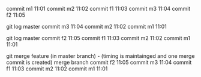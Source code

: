 commit m1 11:01
commit m2 11:02
commit f1 11:03
commit m3 11:04
commit f2 11:05

git log master
commit m3 11:04
commit m2 11:02
commit m1 11:01

git log master
commit f2 11:05
commit f1 11:03
commit m2 11:02
commit m1 11:01

git merge feature (in master branch) - (timing is maintainged and one merge commit is created)
merge branch 
commit f2 11:05
commit m3 11:04
commit f1 11:03
commit m2 11:02
commit m1 11:01
